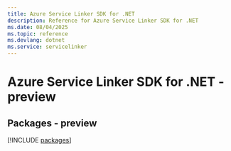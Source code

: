 ```yaml
---
title: Azure Service Linker SDK for .NET
description: Reference for Azure Service Linker SDK for .NET
ms.date: 08/04/2025
ms.topic: reference
ms.devlang: dotnet
ms.service: servicelinker
---
```

# Azure Service Linker SDK for .NET - preview
## Packages - preview
[!INCLUDE [packages](service-linker-index.md)]